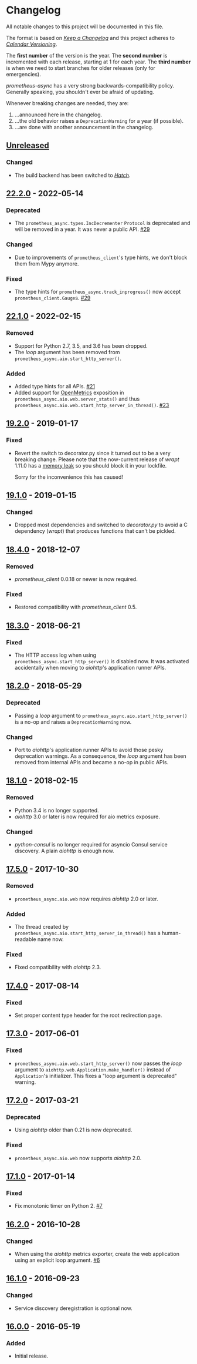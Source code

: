 # Changelog

All notable changes to this project will be documented in this file.

The format is based on [*Keep a Changelog*](https://keepachangelog.com/en/1.0.0/) and this project adheres to [*Calendar Versioning*](https://calver.org/).

The **first number** of the version is the year.
The **second number** is incremented with each release, starting at 1 for each year.
The **third number** is when we need to start branches for older releases (only for emergencies).

*prometheus-async* has a very strong backwards-compatibility policy.
Generally speaking, you shouldn't ever be afraid of updating.

Whenever breaking changes are needed, they are:

1.  …announced here in the changelog.
2.  …the old behavior raises a `DeprecationWarning` for a year (if possible).
3.  …are done with another announcement in the changelog.

<!-- changelog follows -->


## [Unreleased](https://github.com/hynek/prometheus-async/compare/22.2.0...HEAD)

### Changed

- The build backend has been switched to [*Hatch*](https://hatch.pypa.io/).



## [22.2.0](https://github.com/hynek/prometheus-async/compare/22.1.0...22.2.0) - 2022-05-14

### Deprecated

- The `prometheus_async.types.IncDecrementer` `Protocol` is deprecated and will be removed in a year.
  It was never a public API.
  [#29]


### Changed

- Due to improvements of `prometheus_client`'s type hints, we don't block them from Mypy anymore.


### Fixed

- The type hints for `prometheus_async.track_inprogress()` now accept `prometheus_client.Gauge`s.
  [#29]


[#29]: https://github.com/hynek/prometheus-async/pull/29


## [22.1.0](https://github.com/hynek/prometheus-async/compare/19.2.0...22.1.0) - 2022-02-15

### Removed

- Support for Python 2.7, 3.5, and 3.6 has been dropped.
- The *loop* argument has been removed from `prometheus_async.aio.start_http_server()`.


### Added

- Added type hints for all APIs.
  [#21](https://github.com/hynek/prometheus-async/pull/21)
- Added support for [OpenMetrics](https://openmetrics.io) exposition in `prometheus_async.aio.web.server_stats()` and thus `prometheus_async.aio.web.start_http_server_in_thread()`.
  [#23](https://github.com/hynek/prometheus-async/issues/23)


## [19.2.0](https://github.com/hynek/prometheus-async/compare/19.1.0...19.2.0) - 2019-01-17

### Fixed

- Revert the switch to decorator.py since it turned out to be a very breaking change.
  Please note that the now-current release of *wrapt* 1.11.0 has a [memory leak](https://github.com/GrahamDumpleton/wrapt/issues/128) so you should block it in your lockfile.

  Sorry for the inconvenience this has caused!


## [19.1.0](https://github.com/hynek/prometheus-async/compare/18.4.0...19.1.0) - 2019-01-15

### Changed

- Dropped most dependencies and switched to *decorator.py* to avoid a C dependency (*wrapt*) that produces functions that can't be pickled.


## [18.4.0](https://github.com/hynek/prometheus-async/compare/18.3.0...18.4.0) - 2018-12-07

### Removed

- *prometheus_client* 0.0.18 or newer is now required.


### Fixed

- Restored compatibility with *prometheus_client* 0.5.


## [18.3.0](https://github.com/hynek/prometheus-async/compare/18.2.0...18.3.0) - 2018-06-21

### Fixed

- The HTTP access log when using `prometheus_async.start_http_server()` is disabled now.
  It was activated accidentally when moving to *aiohttp*'s application runner APIs.


## [18.2.0](https://github.com/hynek/prometheus-async/compare/18.1.0...18.2.0) - 2018-05-29

### Deprecated

- Passing a *loop* argument to `prometheus_async.aio.start_http_server()` is a no-op and raises a `DeprecationWarning` now.


### Changed

- Port to *aiohttp*'s application runner APIs to avoid those pesky deprecation warnings.
  As a consequence, the *loop* argument has been removed from internal APIs and became a no-op in public APIs.


## [18.1.0](https://github.com/hynek/prometheus-async/compare/17.5.0...18.1.0) - 2018-02-15

### Removed

- Python 3.4 is no longer supported.
- *aiohttp* 3.0 or later is now required for aio metrics exposure.


### Changed

- *python-consul* is no longer required for asyncio Consul service discovery.
  A plain *aiohttp* is enough now.


## [17.5.0](https://github.com/hynek/prometheus-async/compare/17.4.0...17.5.0) - 2017-10-30

### Removed

- `prometheus_async.aio.web` now requires *aiohttp* 2.0 or later.


### Added

- The thread created by `prometheus_async.aio.start_http_server_in_thread()` has a human-readable name now.


### Fixed

- Fixed compatibility with *aiohttp* 2.3.


## [17.4.0](https://github.com/hynek/prometheus-async/compare/17.3.0...17.4.0) - 2017-08-14

### Fixed

- Set proper content type header for the root redirection page.


## [17.3.0](https://github.com/hynek/prometheus-async/compare/17.2.0...17.3.0) - 2017-06-01

### Fixed

- `prometheus_async.aio.web.start_http_server()` now passes the *loop* argument to `aiohttp.web.Application.make_handler()` instead of `Application`'s initializer.
  This fixes a "loop argument is deprecated" warning.


## [17.2.0](https://github.com/hynek/prometheus-async/compare/17.1.0...17.2.0) - 2017-03-21

### Deprecated

-  Using *aiohttp* older than 0.21 is now deprecated.


### Fixed

- `prometheus_async.aio.web` now supports *aiohttp* 2.0.


## [17.1.0](https://github.com/hynek/prometheus-async/compare/16.2.0...17.1.0) - 2017-01-14

### Fixed

- Fix monotonic timer on Python 2.
  [#7](https://github.com/hynek/prometheus-async/issues/7)


## [16.2.0](https://github.com/hynek/prometheus-async/compare/16.1.0...16.2.0) - 2016-10-28

### Changed

- When using the *aiohttp* metrics exporter, create the web application using an explicit loop argument.
  [#6](https://github.com/hynek/prometheus-async/pull/6)


## [16.1.0](https://github.com/hynek/prometheus-async/compare/16.0.0...16.1.0) - 2016-09-23

### Changed

- Service discovery deregistration is optional now.


## [16.0.0](https://github.com/hynek/prometheus-async/releases/tag/16.0.0) - 2016-05-19

### Added

- Initial release.
